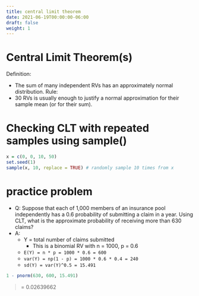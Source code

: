 ```yaml
---
title: central limit theorem
date: 2021-06-19T00:00:00-06:00
draft: false
weight: 1
---
```


# Central Limit Theorem(s)
Definition: 
- The sum of many independent RVs has an approximately normal distribution.
Rule: 
- 30 RVs is usually enough to justify a normal approximation for their sample mean (or for their sum).

# Checking CLT with repeated samples using sample()
```r
x = c(0, 0, 10, 50)
set.seed(1)
sample(x, 10, replace = TRUE) # randomly sample 10 times from x
```

# practice problem
- Q: Suppose that each of 1,000 members of an insurance pool independently has a 0.6 probability of submitting a claim in a year.  Using CLT, what is the approximate probability of receiving more than 630 claims?
- A: 
	- Y = total number of claims submitted
		- This is a binomial RV with n = 1000, p = 0.6
	- `E(Y) = n * p = 1000 * 0.6 = 600`
	- `var(Y) = np(1 - p) = 1000 * 0.6 * 0.4 = 240`
	- `sd(Y) = var(Y)^0.5 = 15.491`
```r
1 - pnorm(630, 600, 15.491) 
```
> = 0.02639662
